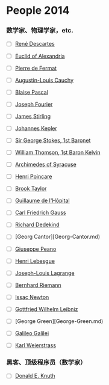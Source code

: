 People 2014
===========

### 数学家、物理学家，etc.

* [ ] [René Descartes](Rene-Descartes.md)
* [ ] [Euclid of Alexandria](Euclid-of-Alexandria.md)
* [ ] [Pierre de Fermat](Pierre-de-Fermat.md)
* [ ] [Augustin-Louis Cauchy](Augustin-Louis-Cauchy.md)
* [ ] [Blaise Pascal](Blaise-Pascal.md)
* [ ] [Joseph Fourier](Joseph-Fourier.md)
* [ ] [James Stirling](James-Stirling.md)
* [ ] [Johannes Kepler](Johannes-Kepler.md)
* [ ] [Sir George Stokes, 1st Baronet](Sir-George-Stokes-1st-Baronet.md)
* [ ] [William Thomson, 1st Baron Kelvin](William-Thomson-1st-Baron-Kelvin.md)
* [ ] [Archimedes of Syracuse](Archidemes-of-Syracuse.md)
* [ ] [Henri Poincare](Henri-Ponicare.md)
* [ ] [Brook Taylor](Brook-Taylor.md)
* [ ] [Guillaume de l'Hôpital](Guillaume-de-l-Hopital.md)
* [ ] [Carl Friedrich Gauss](Carl-Friedrich-Gauss.md)
* [ ] [Richard Dedekind](Richard-Dedekind.md)
* [ ] [Georg Cantor][Georg-Cantor.md)
* [ ] [Giuseppe Peano](Giuseppe-Peano.md)
* [ ] [Henri Lebesgue](Henri-Lebesgue.md)
* [ ] [Joseph-Louis Lagrange](Joseph-Louis-Lagrange.md)
* [ ] [Bernhard Riemann](Bernhard-Riemann.md)
* [ ] [Issac Newton](Issac-Newton.md)
* [ ] [Gottfried Wilhelm Leibniz](Gottfried-Willhelm-Leibniz.md)
* [ ] [George Green][George-Green.md)
* [ ] [Galileo Galilei](Galileo-Galilei.md)
* [ ] [Karl Weierstrass](Karl-Weierstrass.md)


### 黑客、顶级程序员（数学家）

* [ ] [Donald E. Knuth](Donald-E.-Knuth.md)